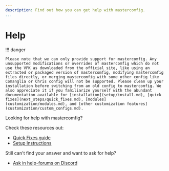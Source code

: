 ```yaml
---
description: Find out how you can get help with mastercomfig.
...
```


# Help

!!! danger

    Please note that we can only provide support for mastercomfig. Any unsupported modifications or overrides of mastercomfig which do not use the VPK as downloaded from the official site, like using an extracted or packaged version of mastercomfig, modifying mastercomfig files directly, or merging mastercomfig with some other config like Comanglia or Chris config will not be supported. Please clean up your installation before switching from an old config to mastercomfig. We also appreciate it if you familiarize yourself with the abundant documentation available for [installation](setup/install.md), [quick fixes](next_steps/quick_fixes.md), [modules](customization/modules.md), and [other customization features](customization/custom_configs.md).
    
Looking for help with mastercomfig?

Check these resources out:

* [Quick Fixes guide](next_steps/quick_fixes.md)
* [Setup Instructions](setup/clean_up.md)

Still can't find your answer and want to ask for help?

* [Ask in help-forums on Discord](https://discord.gg/mastercomfig-389089828249010188)
